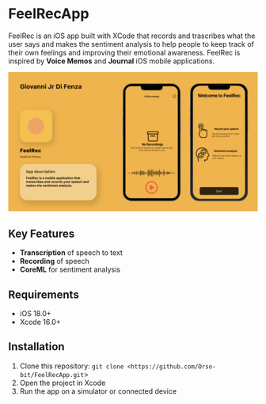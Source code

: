 # FeelRecApp

FeelRec is an iOS app built with XCode that records and trascribes what the user says and makes the sentiment analysis to help people to keep track of their own feelings and improving their emotional awareness. FeelRec is inspired by **Voice Memos** and **Journal** iOS mobile applications.

![App Screenshot](FeelRec_Image.png)

## Key Features

- **Transcription** of speech to text
- **Recording** of speech
- **CoreML** for sentiment analysis

## Requirements

- iOS 18.0+
- Xcode 16.0+

## Installation

1. Clone this repository: `git clone <https://github.com/Orso-bit/FeelRecApp.git`>
2. Open the project in Xcode
3. Run the app on a simulator or connected device
